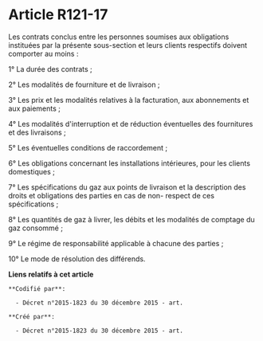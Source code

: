 # Article R121-17

Les contrats conclus entre les personnes soumises aux obligations instituées par la présente sous-section et leurs clients
respectifs doivent comporter au moins :

1° La durée des contrats ;

2° Les modalités de fourniture et de livraison ;

3° Les prix et les modalités relatives à la facturation, aux abonnements et aux paiements ;

4° Les modalités d'interruption et de réduction éventuelles des fournitures et des livraisons ;

5° Les éventuelles conditions de raccordement ;

6° Les obligations concernant les installations intérieures, pour les clients domestiques ;

7° Les spécifications du gaz aux points de livraison et la description des droits et obligations des parties en cas de non-
respect de ces spécifications ;

8° Les quantités de gaz à livrer, les débits et les modalités de comptage du gaz consommé ;

9° Le régime de responsabilité applicable à chacune des parties ;

10° Le mode de résolution des différends.

**Liens relatifs à cet article**

	**Codifié par**:

	  - Décret n°2015-1823 du 30 décembre 2015 - art.

	**Créé par**:

	  - Décret n°2015-1823 du 30 décembre 2015 - art.
